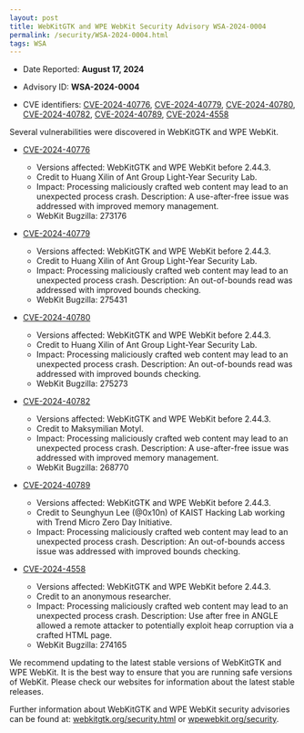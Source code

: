 ```yaml
---
layout: post
title: WebKitGTK and WPE WebKit Security Advisory WSA-2024-0004
permalink: /security/WSA-2024-0004.html
tags: WSA
---
```


* Date Reported: **August 17, 2024**

* Advisory ID: **WSA-2024-0004**

* CVE identifiers: [CVE-2024-40776](#CVE-2024-40776), [CVE-2024-40779](#CVE-2024-40779), [CVE-2024-40780](#CVE-2024-40780), [CVE-2024-40782](#CVE-2024-40782), [CVE-2024-40789](#CVE-2024-40789), [CVE-2024-4558](#CVE-2024-4558)


Several vulnerabilities were discovered in WebKitGTK and WPE WebKit.

* <a name='CVE-2024-40776' href='https://cve.mitre.org/cgi-bin/cvename.cgi?name=CVE-2024-40776'>CVE-2024-40776</a>
  * Versions affected: WebKitGTK and WPE WebKit before 2.44.3.
  * Credit to Huang Xilin of Ant Group Light-Year Security Lab.
  * Impact: Processing maliciously crafted web content may lead to an unexpected process
    crash. Description: A use-after-free issue was addressed with improved memory
    management.
  * WebKit Bugzilla: 273176

* <a name='CVE-2024-40779' href='https://cve.mitre.org/cgi-bin/cvename.cgi?name=CVE-2024-40779'>CVE-2024-40779</a>
  * Versions affected: WebKitGTK and WPE WebKit before 2.44.3.
  * Credit to Huang Xilin of Ant Group Light-Year Security Lab.
  * Impact: Processing maliciously crafted web content may lead to an unexpected process
    crash. Description: An out-of-bounds read was addressed with improved bounds checking.
  * WebKit Bugzilla: 275431

* <a name='CVE-2024-40780' href='https://cve.mitre.org/cgi-bin/cvename.cgi?name=CVE-2024-40780'>CVE-2024-40780</a>
  * Versions affected: WebKitGTK and WPE WebKit before 2.44.3.
  * Credit to Huang Xilin of Ant Group Light-Year Security Lab.
  * Impact: Processing maliciously crafted web content may lead to an unexpected process
    crash. Description: An out-of-bounds read was addressed with improved bounds checking.
  * WebKit Bugzilla: 275273

* <a name='CVE-2024-40782' href='https://cve.mitre.org/cgi-bin/cvename.cgi?name=CVE-2024-40782'>CVE-2024-40782</a>
  * Versions affected: WebKitGTK and WPE WebKit before 2.44.3.
  * Credit to Maksymilian Motyl.
  * Impact: Processing maliciously crafted web content may lead to an unexpected process
    crash. Description: A use-after-free issue was addressed with improved memory
    management.
  * WebKit Bugzilla: 268770

* <a name='CVE-2024-40789' href='https://cve.mitre.org/cgi-bin/cvename.cgi?name=CVE-2024-40789'>CVE-2024-40789</a>
  * Versions affected: WebKitGTK and WPE WebKit before 2.44.3.
  * Credit to Seunghyun Lee (@0x10n) of KAIST Hacking Lab working with Trend Micro Zero Day
    Initiative.
  * Impact: Processing maliciously crafted web content may lead to an unexpected process
    crash. Description: An out-of-bounds access issue was addressed with improved bounds
    checking.


* <a name='CVE-2024-4558' href='https://cve.mitre.org/cgi-bin/cvename.cgi?name=CVE-2024-4558'>CVE-2024-4558</a>
  * Versions affected: WebKitGTK and WPE WebKit before 2.44.3.
  * Credit to an anonymous researcher.
  * Impact: Processing maliciously crafted web content may lead to an unexpected process
    crash. Description: Use after free in ANGLE allowed a remote attacker to potentially
    exploit heap corruption via a crafted HTML page.
  * WebKit Bugzilla: 274165

We recommend updating to the latest stable versions of WebKitGTK and WPE WebKit. It is the
best way to ensure that you are running safe versions of WebKit. Please check our websites
for information about the latest stable releases.

Further information about WebKitGTK and WPE WebKit security advisories can be found at:
[webkitgtk.org/security.html](https://webkitgtk.org/security.html) or
[wpewebkit.org/security](https://wpewebkit.org/security).
